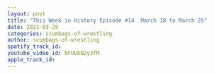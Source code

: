 ```yaml
---
layout: post
title: "This Week in History Episode #14  March 18 to March 25"
date: 2021-03-25
categories: scumbags-of-wrestling
author: scumbags-of-wrestling
spotify_track_id: 
youtube_video_id: bFUUkN2y3fM
apple_track_id: 
---
```

